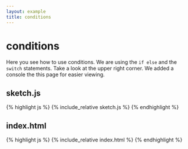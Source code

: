 ```yaml
---
layout: example
title: conditions
---
```

# conditions

Here you see how to use conditions. We are using the `if else` and the `switch` statements. Take a look at the upper right corner. We added a console the this page for easier viewing.  

## sketch.js 
{% highlight js %}
{% include_relative sketch.js %}
{% endhighlight %}
## index.html 
{% highlight js %}
{% include_relative index.html %}
{% endhighlight %}
